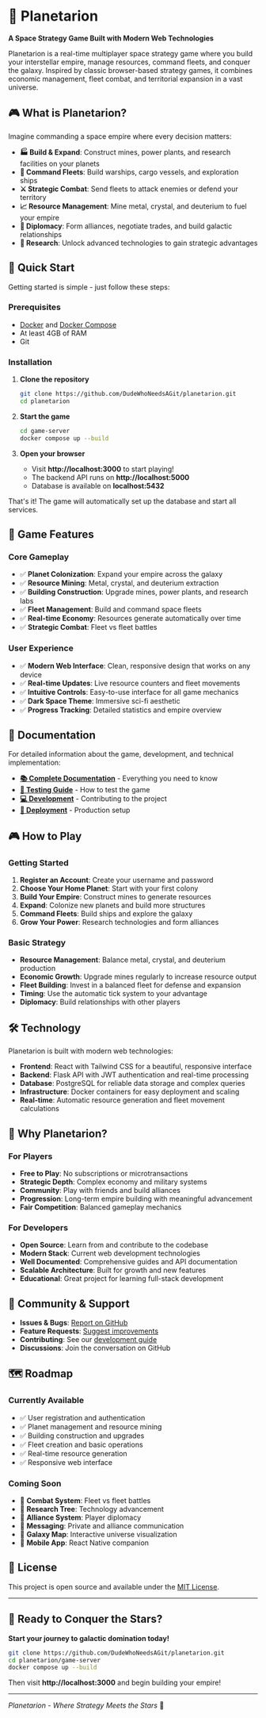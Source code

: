 # 🌌 Planetarion

**A Space Strategy Game Built with Modern Web Technologies**

Planetarion is a real-time multiplayer space strategy game where you build your interstellar empire, manage resources, command fleets, and conquer the galaxy. Inspired by classic browser-based strategy games, it combines economic management, fleet combat, and territorial expansion in a vast universe.

## 🎮 What is Planetarion?

Imagine commanding a space empire where every decision matters:

- **🏭 Build & Expand**: Construct mines, power plants, and research facilities on your planets
- **🚀 Command Fleets**: Build warships, cargo vessels, and exploration ships
- **⚔️ Strategic Combat**: Send fleets to attack enemies or defend your territory
- **📈 Resource Management**: Mine metal, crystal, and deuterium to fuel your empire
- **🤝 Diplomacy**: Form alliances, negotiate trades, and build galactic relationships
- **🔬 Research**: Unlock advanced technologies to gain strategic advantages

## 🚀 Quick Start

Getting started is simple - just follow these steps:

### Prerequisites
- [Docker](https://docs.docker.com/get-docker/) and [Docker Compose](https://docs.docker.com/compose/install/)
- At least 4GB of RAM
- Git

### Installation

1. **Clone the repository**
   ```bash
   git clone https://github.com/DudeWhoNeedsAGit/planetarion.git
   cd planetarion
   ```

2. **Start the game**
   ```bash
   cd game-server
   docker compose up --build
   ```

3. **Open your browser**
   - Visit **http://localhost:3000** to start playing!
   - The backend API runs on **http://localhost:5000**
   - Database is available on **localhost:5432**

That's it! The game will automatically set up the database and start all services.

## 🎯 Game Features

### Core Gameplay
- ✅ **Planet Colonization**: Expand your empire across the galaxy
- ✅ **Resource Mining**: Metal, crystal, and deuterium extraction
- ✅ **Building Construction**: Upgrade mines, power plants, and research labs
- ✅ **Fleet Management**: Build and command space fleets
- ✅ **Real-time Economy**: Resources generate automatically over time
- ✅ **Strategic Combat**: Fleet vs fleet battles

### User Experience
- ✅ **Modern Web Interface**: Clean, responsive design that works on any device
- ✅ **Real-time Updates**: Live resource counters and fleet movements
- ✅ **Intuitive Controls**: Easy-to-use interface for all game mechanics
- ✅ **Dark Space Theme**: Immersive sci-fi aesthetic
- ✅ **Progress Tracking**: Detailed statistics and empire overview

## 📖 Documentation

For detailed information about the game, development, and technical implementation:

- **[📚 Complete Documentation](./game-server/README.md)** - Everything you need to know
- **[🧪 Testing Guide](./game-server/README.md#testing)** - How to test the game
- **[💻 Development](./game-server/README.md#development)** - Contributing to the project
- **[🚀 Deployment](./game-server/README.md#deployment)** - Production setup

## 🎮 How to Play

### Getting Started
1. **Register an Account**: Create your username and password
2. **Choose Your Home Planet**: Start with your first colony
3. **Build Your Empire**: Construct mines to generate resources
4. **Expand**: Colonize new planets and build more structures
5. **Command Fleets**: Build ships and explore the galaxy
6. **Grow Your Power**: Research technologies and form alliances

### Basic Strategy
- **Resource Management**: Balance metal, crystal, and deuterium production
- **Economic Growth**: Upgrade mines regularly to increase resource output
- **Fleet Building**: Invest in a balanced fleet for defense and expansion
- **Timing**: Use the automatic tick system to your advantage
- **Diplomacy**: Build relationships with other players

## 🛠️ Technology

Planetarion is built with modern web technologies:

- **Frontend**: React with Tailwind CSS for a beautiful, responsive interface
- **Backend**: Flask API with JWT authentication and real-time processing
- **Database**: PostgreSQL for reliable data storage and complex queries
- **Infrastructure**: Docker containers for easy deployment and scaling
- **Real-time**: Automatic resource generation and fleet movement calculations

## 🌟 Why Planetarion?

### For Players
- **Free to Play**: No subscriptions or microtransactions
- **Strategic Depth**: Complex economy and military systems
- **Community**: Play with friends and build alliances
- **Progression**: Long-term empire building with meaningful advancement
- **Fair Competition**: Balanced gameplay mechanics

### For Developers
- **Open Source**: Learn from and contribute to the codebase
- **Modern Stack**: Current web development technologies
- **Well Documented**: Comprehensive guides and API documentation
- **Scalable Architecture**: Built for growth and new features
- **Educational**: Great project for learning full-stack development

## 🤝 Community & Support

- **Issues & Bugs**: [Report on GitHub](https://github.com/DudeWhoNeedsAGit/planetarion/issues)
- **Feature Requests**: [Suggest improvements](https://github.com/DudeWhoNeedsAGit/planetarion/issues)
- **Contributing**: See our [development guide](./game-server/README.md#contributing)
- **Discussions**: Join the conversation on GitHub

## 🗺️ Roadmap

### Currently Available
- ✅ User registration and authentication
- ✅ Planet management and resource mining
- ✅ Building construction and upgrades
- ✅ Fleet creation and basic operations
- ✅ Real-time resource generation
- ✅ Responsive web interface

### Coming Soon
- 🔄 **Combat System**: Fleet vs fleet battles
- 🔄 **Research Tree**: Technology advancement
- 🔄 **Alliance System**: Player diplomacy
- 🔄 **Messaging**: Private and alliance communication
- 🔄 **Galaxy Map**: Interactive universe visualization
- 🔄 **Mobile App**: React Native companion

## 📄 License

This project is open source and available under the [MIT License](LICENSE).

---

## 🎉 Ready to Conquer the Stars?

**Start your journey to galactic domination today!**

```bash
git clone https://github.com/DudeWhoNeedsAGit/planetarion.git
cd planetarion/game-server
docker compose up --build
```

Then visit **http://localhost:3000** and begin building your empire!

---

*Planetarion - Where Strategy Meets the Stars* 🌌
